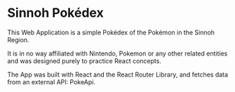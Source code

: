 # Sinnoh Pokédex

This Web Application is a simple Pokédex of the Pokémon in the Sinnoh Region.

It is in no way affiliated with Nintendo, Pokemon or any other related entities and was designed purely to practice React concepts.

The App was built with React and the React Router Library, and fetches data from an external API: PokeApi.
